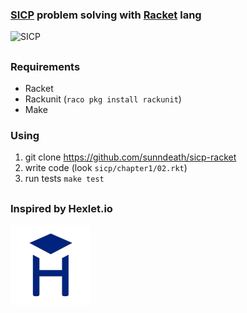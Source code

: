 ### [SICP](https://mitpress.mit.edu/sites/default/files/sicp/index.html) problem solving with [Racket](https://racket-lang.org/) lang

![SICP](https://github.com/sunndeath/sicp-racket/blob/master/images/sicp-icon.png)

##

### Requirements

* Racket
* Rackunit (`raco pkg install rackunit`)
* Make

### Using

1. git clone https://github.com/sunndeath/sicp-racket
1. write code (look `sicp/chapter1/02.rkt`)
1. run tests `make test`

##

### Inspired by Hexlet.io

[![Hexlet Ltd. logo](https://raw.githubusercontent.com/Hexlet/hexletguides.github.io/master/images/hexlet_logo128.png)](https://ru.hexlet.io/pages/about?utm_source=github&utm_medium=link&utm_campaign=sicp-racket)